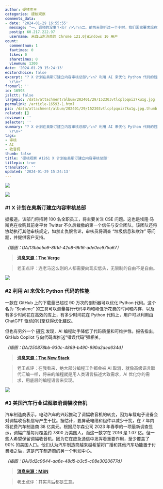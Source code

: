 ```yaml
---
author: 硬核老王
categories: 硬核观察
comments_data:
- date: '2024-01-29 16:55:55'
  message: "一、调频的没事？<br />\r\n二、前两天刚听过一个小时，我们国家要求现在车载收音机不能取消。"
  postip: 60.217.222.97
  username: 来自山东济南的 Chrome 121.0|Windows 10 用户
count:
  commentnum: 1
  favtimes: 0
  likes: 0
  sharetimes: 0
  viewnum: 1200
date: '2024-01-29 15:24:13'
editorchoice: false
excerpt: "? X 计划在奥斯汀建立内容审核总部\r\n? 利用 AI 来优化 Python 代码的性能\r\n? 美国汽车行业试图取消调幅收音机\r\n»
  \r\n»"
fromurl: ''
id: 16593
islctt: false
largepic: /data/attachment/album/202401/29/152303vtlcplpqoiz7ku1g.jpg
permalink: /article-16593-1.html
pic: /data/attachment/album/202401/29/152303vtlcplpqoiz7ku1g.jpg.thumb.jpg
related: []
reviewer: ''
selector: ''
summary: "? X 计划在奥斯汀建立内容审核总部\r\n? 利用 AI 来优化 Python 代码的性能\r\n? 美国汽车行业试图取消调幅收音机\r\n»
  \r\n»"
tags:
- 审核
- AI
- 收音机
thumb: false
title: '硬核观察 #1261 X 计划在奥斯汀建立内容审核总部'
titlepic: true
translator: ''
updated: '2024-01-29 15:24:13'
---
```


![](/data/attachment/album/202401/29/152303vtlcplpqoiz7ku1g.jpg)


![](/data/attachment/album/202401/29/152316qq79cdqdpts7nsbc.png)


### #1 X 计划在奥斯汀建立内容审核总部


据报道，该部门将招聘 100 名全职员工，将主要关注 CSE 问题。这也是埃隆·马斯克在收购其前身平台 Twitter 不久后裁撤的第一个信任与安全团队。该团队还将协助执行其他审核规定，如禁止仇恨言论，审核员将调查 “垃圾信息和欺诈” 等问题，并提供客户支持。


*（插图：DA/13bbe5a9-8b1d-42a8-9b16-ade0ee875a67）*



> 
> **[消息来源：The Verge](https://www.theverge.com/2024/1/27/24053003/x-content-moderation-office-child-sexual-exploitation)**
> 
> 
> 



> 
> 老王点评：连老马这么刚的人都需要向现实低头，无限制的自由不是自由。
> 
> 
> 


![](/data/attachment/album/202401/29/152336jjd503fd58dfjjqz.png)


### #2 利用 AI 来优化 Python 代码的性能


一款在 GitHub 上的下载量已超过 90 万次的剖析器可以优化 Python 代码。这个名为 “Scalene” 的工具可以测量每行代码平均和峰值所花费的时间和内存，以及有多少时间花在高效的库上，有多少时间花在 Python 代码上，用户可以利用由 ChatGPT 驱动的引擎获得优化建议。


但也有另外一个 [研究](https://visualstudiomagazine.com/articles/2024/01/25/copilot-research.aspx) 发现，AI 编程助手降低了代码质量和可维护性。报告指出，GitHub Copilot 与向代码库推送“错误代码”强相关。


*（插图：DA/250878bb-930c-4869-b490-990a2aea634d）*



> 
> **[消息来源：The New Stack](https://thenewstack.io/dev-news-python-ai-tool-a-copilot-alternative-and-rsc-news/)**
> 
> 
> 



> 
> 老王点评：在我看来，绝大部分编程工作都会被 AI 取消，就像高级语言取代汇编一样，将来的编程就是用人类语言描述大致需求，AI 优化你的需求，用底层的编程语言来实现。
> 
> 
> 


![](/data/attachment/album/202401/29/152356kp16hd8ixdibhx4f.png)


### #3 美国汽车行业试图取消调幅收音机


汽车制造商表示，电动汽车的兴起推动了调幅收音机的转变，因为车载电子设备会对调幅收音机信号产生干扰。据估计，要屏蔽电缆和组件以减少干扰，在 7 年内将花费汽车制造商 38 亿美元。根据尼尔森公司 2023 年春季的一项最新调查显示，调幅广播每月覆盖约 7800 万美国人，而这一数字在 2016 是 1.07 亿。但一些人希望保留调幅收音机，因为它在应急通信中发挥着重要作用，至少覆盖了 90% 的美国人口。他们认为汽车制造商越来越希望将广播和其他汽车功能置于付费墙之后，这是汽车制造商的另一个利润中心。


*（插图：DA/0d2c9644-aa6e-48d5-b3c5-c08e3020677d）*



> 
> **[消息来源：MSN](https://www.msn.com/en-us/news/other/car-industry-seeks-to-crush-am-radio-congress-may-rescue-it/ar-BB1hnsaQ)**
> 
> 
> 



> 
> 老王点评：其实背后都是生意。
> 
> 
>